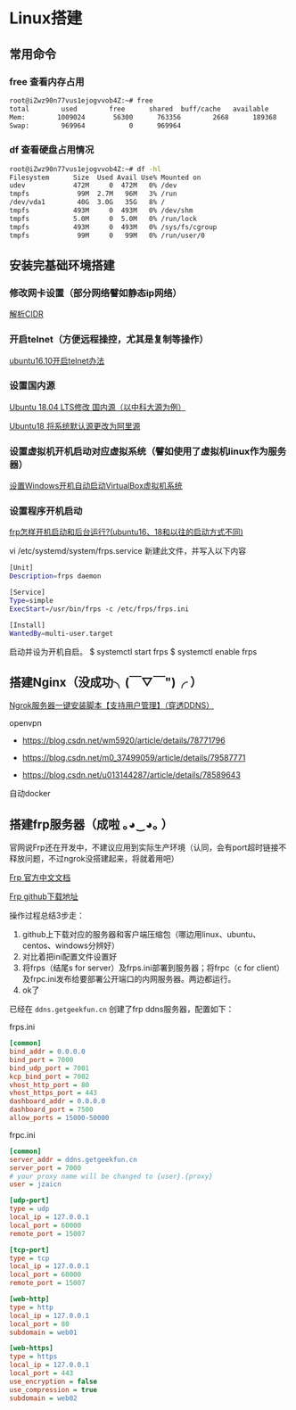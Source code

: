 # Linux搭建

## 常用命令

### free 查看内存占用

```sh
root@iZwz90n77vus1ejogvvob4Z:~# free
total        used        free      shared  buff/cache   available
Mem:        1009024       56300      763356        2668      189368      811068
Swap:        969964           0      969964
```

### df 查看硬盘占用情况

```sh
root@iZwz90n77vus1ejogvvob4Z:~# df -hl
Filesystem      Size  Used Avail Use% Mounted on
udev            472M     0  472M   0% /dev
tmpfs            99M  2.7M   96M   3% /run
/dev/vda1        40G  3.0G   35G   8% /
tmpfs           493M     0  493M   0% /dev/shm
tmpfs           5.0M     0  5.0M   0% /run/lock
tmpfs           493M     0  493M   0% /sys/fs/cgroup
tmpfs            99M     0   99M   0% /run/user/0
```

## 安装完基础环境搭建

### 修改网卡设置（部分网络譬如静态ip网络）

[解析CIDR](https://blog.csdn.net/shudaqi2010/article/details/78182618)

### 开启telnet（方便远程操控，尤其是复制等操作）

[ubuntu16.10开启telnet办法](https://blog.csdn.net/a1964543590/article/details/69485836)

### 设置国内源

[Ubuntu 18.04 LTS修改 国内源（以中科大源为例）](https://www.cnblogs.com/zifeiy/p/8819291.html)

[Ubuntu18 将系统默认源更改为阿里源](https://blog.csdn.net/u014793936/article/details/81591169)

### 设置虚拟机开机启动对应虚拟系统（譬如使用了虚拟机linux作为服务器）

[设置Windows开机自动启动VirtualBox虚拟机系统](https://wenku.baidu.com/view/50fedba43968011ca2009163.html)

### 设置程序开机启动

[frp怎样开机启动和后台运行?(ubuntu16、18和以往的启动方式不同)](https://blog.csdn.net/weixin_34319111/article/details/92790074)

vi /etc/systemd/system/frps.service 新建此文件，并写入以下内容

```sh
[Unit]
Description=frps daemon

[Service]
Type=simple
ExecStart=/usr/bin/frps -c /etc/frps/frps.ini

[Install]
WantedBy=multi-user.target
```

启动并设为开机自启。
$ systemctl start frps
$ systemctl enable frps

## 搭建Nginx（没成功╮(￣▽￣")╭ ）

[Ngrok服务器一键安装脚本【支持用户管理】（穿透DDNS）](https://github.com/clangcn/ngrok-one-key-install)


openvpn 

- https://blog.csdn.net/wm5920/article/details/78771796


- https://blog.csdn.net/m0_37499059/article/details/79587771
- https://blog.csdn.net/u013144287/article/details/78589643

自动docker

## 搭建frp服务器（成啦 ｡◕‿◕｡ ）

官网说Frp还在开发中，不建议应用到实际生产环境（认同，会有port超时链接不释放问题，不过ngrok没搭建起来，将就着用吧）

[Frp 官方中文文档](https://github.com/fatedier/frp/blob/master/README_zh.md)

[Frp github下载地址](https://github.com/fatedier/frp/releases)

操作过程总结3步走：

1. github上下载对应的服务器和客户端压缩包（哪边用linux、ubuntu、centos、windows分辨好）
2. 对比着把ini配置文件设置好
3. 将frps（结尾s for server）及frps.ini部署到服务器；将frpc（c for client）及frpc.ini发布给要部署公开端口的内网服务器。两边都运行。
4. ok了

已经在 ```ddns.getgeekfun.cn``` 创建了frp ddns服务器，配置如下：

frps.ini

```ini
[common]
bind_addr = 0.0.0.0
bind_port = 7000
bind_udp_port = 7001
kcp_bind_port = 7002
vhost_http_port = 80
vhost_https_port = 443
dashboard_addr = 0.0.0.0
dashboard_port = 7500
allow_ports = 15000-50000
```

frpc.ini

```ini
[common]
server_addr = ddns.getgeekfun.cn
server_port = 7000
# your proxy name will be changed to {user}.{proxy}
user = jzaicn

[udp-port]
type = udp
local_ip = 127.0.0.1
local_port = 60000
remote_port = 15007

[tcp-port]
type = tcp
local_ip = 127.0.0.1
local_port = 60000
remote_port = 15007

[web-http]
type = http
local_ip = 127.0.0.1
local_port = 80
subdomain = web01

[web-https]
type = https
local_ip = 127.0.0.1
local_port = 443
use_encryption = false
use_compression = true
subdomain = web02
```
